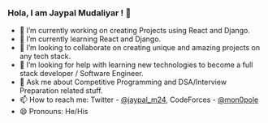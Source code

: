 ### Hola, I am Jaypal Mudaliyar ! 👋

<!--
**jaypalmudaliyar24/jaypalmudaliyar24** is a ✨ _special_ ✨ repository because its `README.md` (this file) appears on your GitHub profile.

Here are some ideas to get you started: -->

- 🔭 I’m currently working on creating Projects using React and Django.
- 🌱 I’m currently learning React and Django.
- 👯 I’m looking to collaborate on creating unique and amazing projects on any tech stack.
- 🤔 I’m looking for help with learning new technologies to become a full stack developer / Software Engineer.
- 💬 Ask me about Competitive Programming and DSA/Interview Preparation related stuff.
- 📫 How to reach me: Twitter - [@jaypal_m24](https://twitter.com/jaypal_m24), CodeForces - [@mon0pole](https://codeforces.com/profile/mon0pole)
- 😄 Pronouns: He/His
<!-- - ⚡ Fun fact: 
-->
